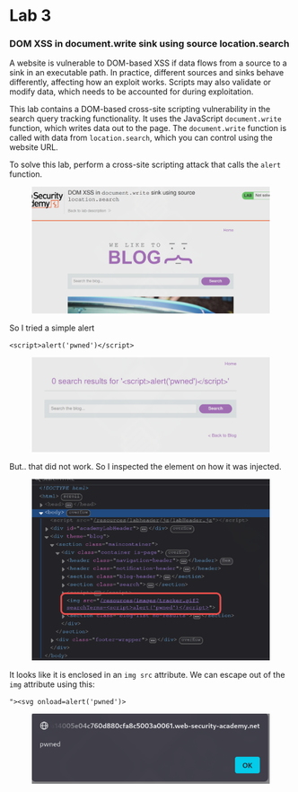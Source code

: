 # Lab 3

### DOM XSS in document.write sink using source location.search

A website is vulnerable to DOM-based XSS if data flows from a source to a sink in an executable path. In practice, different sources and sinks behave differently, affecting how an exploit works. Scripts may also validate or modify data, which needs to be accounted for during exploitation.

This lab contains a DOM-based cross-site scripting vulnerability in the search query tracking functionality. It uses the JavaScript `document.write` function, which writes data out to the page. The `document.write` function is called with data from `location.search`, which you can control using the website URL.

To solve this lab, perform a cross-site scripting attack that calls the `alert` function.

<figure><img src="../../../.gitbook/assets/image (110).png" alt=""><figcaption></figcaption></figure>

So I tried a simple alert

```
<script>alert('pwned')</script>
```

<figure><img src="../../../.gitbook/assets/image (111).png" alt=""><figcaption></figcaption></figure>

But.. that did not work. So I inspected the element on how it was injected.

<figure><img src="../../../.gitbook/assets/image (112).png" alt=""><figcaption></figcaption></figure>

It looks like it is enclosed in an `img src` attribute. We can escape out of the `img` attribute using this:

```
"><svg onload=alert('pwned')>
```

<figure><img src="../../../.gitbook/assets/image (113).png" alt=""><figcaption></figcaption></figure>
